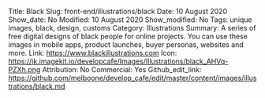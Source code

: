 Title: Black
Slug: front-end/illustrations/black
Date: 10 August 2020
Show_date: No
Modified: 10 August 2020
Show_modified: No
Tags: unique images, black, design, customs
Category: Illustrations
Summary: A series of free digital designs of black people for online projects. You can use these images in mobile apps, product launches, buyer personas, websites and more.
Link: https://www.blackillustrations.com
Icon: https://ik.imagekit.io/developcafe/Images/Illustrations/black_AHVq-PZXh.png
Attribution: No
Commercial: Yes
Github_edit_link: https://github.com/melboone/develop_cafe/edit/master/content/images/illustrations/black.md